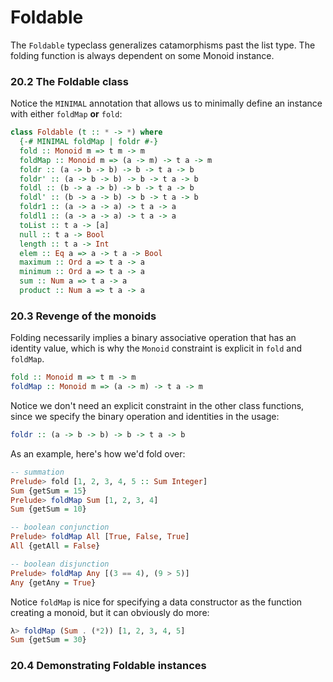 # Foldable
The `Foldable` typeclass generalizes catamorphisms past the list type. The folding function is always dependent on some Monoid instance.

### 20.2 The Foldable class
Notice the `MINIMAL` annotation that allows us to minimally define an instance with either `foldMap` **or** `fold`:
```haskell
class Foldable (t :: * -> *) where
  {-# MINIMAL foldMap | foldr #-}
  fold :: Monoid m => t m -> m
  foldMap :: Monoid m => (a -> m) -> t a -> m
  foldr :: (a -> b -> b) -> b -> t a -> b
  foldr' :: (a -> b -> b) -> b -> t a -> b
  foldl :: (b -> a -> b) -> b -> t a -> b
  foldl' :: (b -> a -> b) -> b -> t a -> b
  foldr1 :: (a -> a -> a) -> t a -> a
  foldl1 :: (a -> a -> a) -> t a -> a
  toList :: t a -> [a]
  null :: t a -> Bool
  length :: t a -> Int
  elem :: Eq a => a -> t a -> Bool
  maximum :: Ord a => t a -> a
  minimum :: Ord a => t a -> a
  sum :: Num a => t a -> a
  product :: Num a => t a -> a
```

### 20.3 Revenge of the monoids
Folding necessarily implies a binary associative operation that has an identity value, which is why the `Monoid` constraint is explicit in `fold` and `foldMap`.
```haskell
fold :: Monoid m => t m -> m
foldMap :: Monoid m => (a -> m) -> t a -> m
```
Notice we don't need an explicit constraint in the other class functions, since we specify the binary operation and identities in the usage:
```haskell
foldr :: (a -> b -> b) -> b -> t a -> b
```

As an example, here's how we'd fold over:
```haskell
-- summation
Prelude> fold [1, 2, 3, 4, 5 :: Sum Integer]
Sum {getSum = 15}
Prelude> foldMap Sum [1, 2, 3, 4]
Sum {getSum = 10}

-- boolean conjunction
Prelude> foldMap All [True, False, True]
All {getAll = False}

-- boolean disjunction
Prelude> foldMap Any [(3 == 4), (9 > 5)]
Any {getAny = True}
```
Notice `foldMap` is nice for specifying a data constructor as the function creating a monoid, but it can obviously do more:
```haskell
λ> foldMap (Sum . (*2)) [1, 2, 3, 4, 5]
Sum {getSum = 30}
```

### 20.4 Demonstrating Foldable instances
